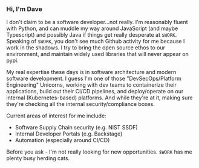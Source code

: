 ### Hi, I'm Dave

I don't claim to be a software developer...not really. I'm reasonably fluent with Python, and can muddle my way around JavaScript (and maybe Typescript) and possibly Java if things get really desperate at `$WORK`. Speaking of `$WORK`, you don't see much Github activity for me because I work in the shadows. I try to bring the open source ethos to our environment, and maintain widely used libraries that will never appear on pypi.

My real expertise these days is in software architecture and modern software development. I guess I'm one of those "DevSecOps/Platform Engineering" Unicorns, working with dev teams to containerize their applications, build out their CI/CD pipelines, and deploy/operate on our internal (Kubernetes-based) platforms. And while they're at it, making sure they're checking all the internal security/compliance boxes.

Current areas of interest for me include:

- Software Supply Chain security (e.g. NIST SSDF)
- Internal Developer Portals (e.g. Backstage)
- Automation (especially around CI/CD)

Before you ask - I'm not really looking for new opportunities. `$WORK` has me plenty busy herding cats.
